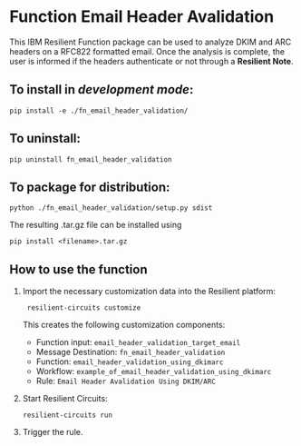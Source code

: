 # Function Email Header Avalidation

This IBM Resilient Function package can be used to analyze DKIM and ARC headers on a RFC822 formatted email.
Once the analysis is complete, the user is informed if the headers authenticate or not through a **Resilient Note**.


## To install in *development mode*:

    pip install -e ./fn_email_header_validation/

## To uninstall:

    pip uninstall fn_email_header_validation


## To package for distribution:

    python ./fn_email_header_validation/setup.py sdist

The resulting .tar.gz file can be installed using

    pip install <filename>.tar.gz

## How to use the function

1. Import the necessary customization data into the Resilient platform:

		resilient-circuits customize

	This creates the following customization components:
	* Function input: `email_header_validation_target_email`
	* Message Destination: `fn_email_header_validation`
	* Function: `email_header_validation_using_dkimarc`
	* Workflow: `example_of_email_header_validation_using_dkimarc`
	* Rule: `Email Header Avalidation Using DKIM/ARC`

2. Start Resilient Circuits:
    ```
    resilient-circuits run
    ```

3. Trigger the rule.